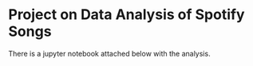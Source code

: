 # Project on Data Analysis of Spotify Songs

There is a jupyter notebook attached below with the analysis.
